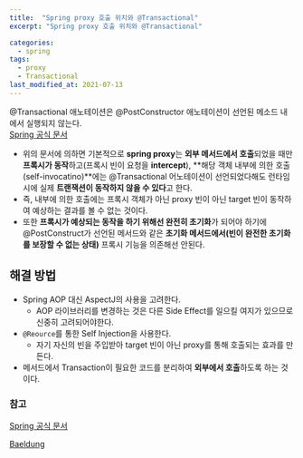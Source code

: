 ```yaml
---
title:  "Spring proxy 호출 위치와 @Transactional"
excerpt: "Spring proxy 호출 위치와 @Transactional"

categories:
  - spring
tags:
  - proxy
  - Transactional
last_modified_at: 2021-07-13
---
```


@Transactional 애노테이션은 @PostConstructor 애노테이션이 선언된 메소드 내에서 실행되지 않는다. <br/>
[Spring 공식 문서](https://docs.spring.io/spring-framework/docs/current/reference/html/data-access.html#transaction-declarative-annotations) 

* 위의 문서에 의하면 기본적으로 **spring proxy**는 **외부 메서드에서 호출**되었을 때만 **프록시가 동작**하고(프록시 빈이 요청을 **intercept**), **해당 객체 내부에 의한 호출(self-invocatino)**에는 @Transactional 어노테이션이 선언되었다해도 런타임 시에 실제 **트랜잭션이 동작하지 않을 수 있다**고 한다.
* 즉, 내부에 의한 호출에는 프록시 객체가 아닌 proxy 빈이 아닌 target 빈이 동작하여 예상하는 결과를 볼 수 없는 것이다.
* 또한 **프록시가 예상되는 동작을 하기 위해선 완전히 초기화**가 되어야 하기에 @PostConstruct가 선언된 메서드와 같은 **초기화 메서드에서(빈이 완전한 초기화를 보장할 수 없는 상태)** 프록시 기능을 의존해선 안된다.

## 해결 방법
* Spring AOP 대신 AspectJ의 사용을 고려한다.
  * AOP 라이브러리를 변경하는 것은 다른 Side Effect를 일으킬 여지가 있으므로 신중히 고려되어야한다.
* `@Reource`를 통한 Self Injection을 사용한다.
  * 자기 자신의 빈을 주입받아 target 빈이 아닌 proxy를 통해 호출되는 효과를 만든다.
* 메서드에서 Transaction이 필요한 코드를 분리하여 **외부에서 호출**하도록 하는 것이다.
  
### 참고
[Spring 공식 문서](https://docs.spring.io/spring-framework/docs/current/reference/html/data-access.html#transaction)

[Baeldung](https://www.baeldung.com/spring-transactional-propagation-isolation)